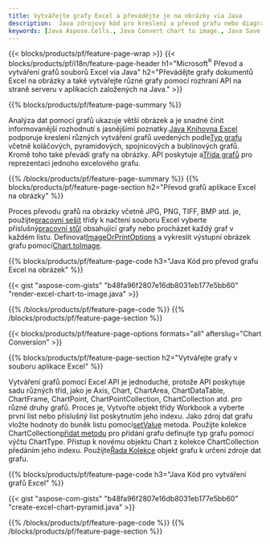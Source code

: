 ```yaml
---
title: Vytvářejte grafy Excel a převádějte je na obrázky via Java
description:  Java zdrojový kód pro kreslení a převod grafu nebo diagramu v Microsoft Excelu pomocí knihovny Java.
keywords: [Java Aspose.Cells., Java Convert chart to image., Java Save chart to image., Java chart to image., create charts in Java., insert charts in Java., manage charts in Java]
---
```

{{< blocks/products/pf/feature-page-wrap >}}
{{< blocks/products/pf/i18n/feature-page-header h1="Microsoft<sup>&reg;</sup> Převod a vytváření grafů souborů Excel via Java" h2="Převádějte grafy dokumentů Excel na obrázky a také vytvářejte různé grafy pomocí rozhraní API na straně serveru v aplikacích založených na Java." >}}


{{% blocks/products/pf/feature-page-summary %}}

 Analýza dat pomocí grafů ukazuje větší obrázek a je snadné činit informovanější rozhodnutí s jasnějšími poznatky.[Java Knihovna Excel](/cells/cs/java/) podporuje kreslení různých vytváření grafů uvedených podle[Typ grafu](https://reference.aspose.com/cells/java/com.aspose.cells/ChartType) včetně koláčových, pyramidových, spojnicových a bublinových grafů. Kromě toho také převádí grafy na obrázky. API poskytuje a[Třída grafů](https://reference.aspose.com/cells/java/com.aspose.cells/Chart) pro reprezentaci jednoho excelového grafu.

{{% /blocks/products/pf/feature-page-summary %}}
{{% blocks/products/pf/feature-page-section h2="Převod grafů aplikace Excel na obrázky" %}}

 Proces převodu grafů na obrázky včetně JPG, PNG, TIFF, BMP atd. je, použijte[pracovní sešit](https://reference.aspose.com/java/cells/com.aspose.cells/workbook) třídy k načtení souboru Excel vyberte příslušný[pracovní stůl](https://reference.aspose.com/cells/java/com.aspose.cells/worksheet) obsahující grafy nebo procházet každý graf v každém listu. Definovat[ImageOrPrintOptions](https://reference.aspose.com/cells/java/com.aspose.cells/ImageOrPrintOptions) a vykreslit výstupní obrázek grafu pomocí[Chart.toImage](https://reference.aspose.com/cells/java/com.aspose.cells/chart#toImage(java.io.OutputStream,%20com.aspose.cells.ImageOrPrintOptions)).


{{% blocks/products/pf/feature-page-code h3="Java Kód pro převod grafu Excel na obrázek" %}}

{{< gist "aspose-com-gists" "b48fa96f2807e16db8031eb177e5bb60" "render-excel-chart-to-image.java" >}}

{{% /blocks/products/pf/feature-page-code %}}
{{% /blocks/products/pf/feature-page-section %}}

{{< blocks/products/pf/feature-page-options formats="all" afterslug="Chart Conversion" >}}


{{% blocks/products/pf/feature-page-section h2="Vytvářejte grafy v souboru aplikace Excel" %}}

Vytváření grafů pomocí Excel API je jednoduché, protože API poskytuje sadu různých tříd, jako je Axis, Chart, ChartArea, ChartDataTable, ChartFrame, ChartPoint, ChartPointCollection, ChartCollection atd. pro různé druhy grafů. Proces je, Vytvořte objekt třídy Workbook a vyberte první list nebo příslušný list poskytnutím jeho indexu. Jako zdroj dat grafu vložte hodnoty do buněk listu pomocí[setValue](https://reference.aspose.com/cells/java/com.aspose.cells/cell#Value) metoda. Použijte kolekce ChartCollection[přidat metodu](https://reference.aspose.com/cells/java/com.aspose.cells/chartcollection#add(int,%20int,%20int,%20int,%20int) ) pro přidání grafu definujte typ grafu pomocí výčtu ChartType. Přístup k novému objektu Chart z kolekce ChartCollection předáním jeho indexu. Použijte[Řada Kolekce](https://reference.aspose.com/cells/java/com.aspose.cells/SeriesCollection) objekt grafu k určení zdroje dat grafu.

{{% blocks/products/pf/feature-page-code h3="Java Kód pro vytváření grafů Excel" %}}

{{< gist "aspose-com-gists" "b48fa96f2807e16db8031eb177e5bb60" "create-excel-chart-pyramid.java" >}}

{{% /blocks/products/pf/feature-page-code %}}
{{% /blocks/products/pf/feature-page-section %}}
